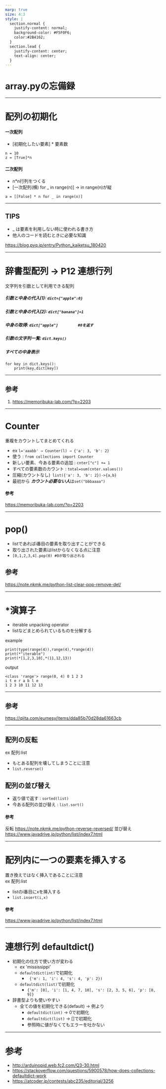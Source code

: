 ```yaml
---
marp: true
size: 4:3
style: |
  section.normal {
    justify-content: normal;
    background-color: #F5F0F6;
    color:#2B4162;
  }
  section.lead {
    justify-content: center;
    text-align: center;
  }
---
```

<!-- class: lead -->
<!-- paginate: true -->
# array.pyの忘備録

---
<!-- class: normal -->
# 配列の初期化
#### 一次配列
- [初期化したい要素] * 要素数
```
n = 10
z = [True]*n
```
#### 二次配列
- n*n行列をつくる
- [一次配列(横) for _ in range(n)] → in range(n)が縦
```
a = [[False] * n for _ in range(n)]
```

<!-- footer: 2022 1/8 -->
---
## TIPS
- _ は要素を利用しない時に使われる書き方
- 他人のコードを読むときに必要な知識

https://blog.pyq.jp/entry/Python_kaiketsu_180420

---
# 辞書型配列 → P12 連想行列
文字列を引数として利用できる配列
##### 引数と中身の代入(1): ```dict={"apple":0}```
##### 引数と中身の代入(2): ```dict["banana"]=1```
##### 中身の取得: ```dict["apple"]         #0を返す```
##### 引数の文字列一覧: ```dict.keys()```
##### すべての中身表示
```
for key in dict.keys():
    print(key,dict[key])
```
---
## 参考
1. https://memoribuka-lab.com/?p=2203
---

# Counter
重複をカウントしてまとめてくれる
- ex ```l='aaabb' → Counter(l) → {'a': 3, 'b': 2}```
- 使う : ```from collections import Counter```
- 新しい要素、今ある要素の追加 : ```cnter["c"] += 1``` 
- すべての要素数のカウント : ```total=sum(cnter.values()) ```
- 圧縮(カウントなし)``` list({'a': 3, 'b': 2})->{a,b}```
- 最初から ***カウント必要ない人***は```set("bbbaaaa")```
#### 参考
https://memoribuka-lab.com/?p=2203

---
# pop()
- listであればi番目の要素を取り出すことができる
- 取り出された要素はlistからなくなる点に注意
- ```[0,1,2,3,4].pop(0) #0が取り出される```

## 参考
https://note.nkmk.me/python-list-clear-pop-remove-del/

---
# *演算子
- iterable unpacking operator
- listなどまとめられているものを分解する

example
```
print(type(range(4)),range(4),*range(4))
print(*"iterable")
print(*[1,2,3,10],*(11,12,13))
```
output
```
<class 'range'> range(0, 4) 0 1 2 3
i t e r a b l e
1 2 3 10 11 12 13
```
---
## 参考
https://qiita.com/eumesy/items/dda85b70d28da61663cb

---
## 配列の反転
ex 配列:list
- もとある配列を壊してしまうことに注意
- ```list.reverse()```
## 配列の並び替え
- 返り値で返す : ```sorted(list)```
- 今ある配列の並び替え : ```list.sort()```
#### 参考
反転 https://note.nkmk.me/python-reverse-reversed/
並び替え https://www.javadrive.jp/python/list/index7.html

---
# 配列内に一つの要素を挿入する
置き換えではなく挿入であることに注意
<br />
ex 配列:list
- listのi番目にxを挿入する 
- ```list.insert(i,x)```

#### 参考
https://www.javadrive.jp/python/list/index7.html

---
# 連想行列 defaultdict()

- 初期化の仕方で使い方が変わる
  - ex 'mississippi'
  - ```defaultdict(int)```で初期化
    - ``` {'m': 1, 'i': 4, 's': 4, 'p': 2})```
  - ```defaultdict(list)```で初期化
    - ```{'m': [0], 'i': [1, 4, 7, 10], 's': [2, 3, 5, 6], 'p': [8, 9]}```
- 辞書型よりも使いやすい
  - 全ての値を初期化できる(default) -> 例より 
      - ```defaultdict(int)``` -> 0で初期化
      -  ```defaultdict(list)``` -> []で初期化
      - 参照時に値がなくてもエラーを吐かない

---
# 参考
- http://arduinopid.web.fc2.com/Q3-30.html
- https://stackoverflow.com/questions/5900578/how-does-collections-defaultdict-work
- https://atcoder.jp/contests/abc235/editorial/3256